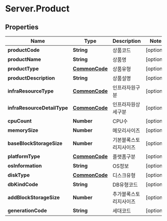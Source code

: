 # Server.Product

## Properties
Name | Type | Description | Notes
------------ | ------------- | ------------- | -------------
**productCode** | **String** | 상품코드 | [optional] 
**productName** | **String** | 상품명 | [optional] 
**productType** | [**CommonCode**](CommonCode.md) | 상품유형 | [optional] 
**productDescription** | **String** | 상품설명 | [optional] 
**infraResourceType** | [**CommonCode**](CommonCode.md) | 인프라자원구분 | [optional] 
**infraResourceDetailType** | [**CommonCode**](CommonCode.md) | 인프라자원상세구분 | [optional] 
**cpuCount** | **Number** | CPU수 | [optional] 
**memorySize** | **Number** | 메모리사이즈 | [optional] 
**baseBlockStorageSize** | **Number** | 기본블록스토리지사이즈 | [optional] 
**platformType** | [**CommonCode**](CommonCode.md) | 플랫폼구분 | [optional] 
**osInformation** | **String** | OS정보 | [optional] 
**diskType** | [**CommonCode**](CommonCode.md) | 디스크유형 | [optional] 
**dbKindCode** | **String** | DB유형코드 | [optional] 
**addBlockStorageSize** | **Number** | 추가블록스토리지사이즈 | [optional] 
**generationCode** | **String** | 세대코드 | [optional] 


